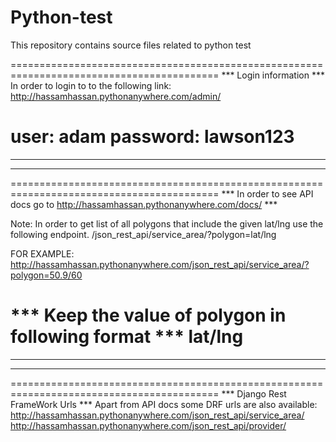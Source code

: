 # Python-test
This repository contains source files related to python test

==========================================================================================
*** Login information ***
In order to login to to the following link: http://hassamhassan.pythonanywhere.com/admin/

user: adam
password: lawson123
==========================================================================================

******************************************************************************************
******************************************************************************************

==========================================================================================
*** In order to see API docs go to http://hassamhassan.pythonanywhere.com/docs/ ***

Note:
In order to get list of all polygons that include the given lat/lng use the following endpoint.
/json_rest_api/service_area/?polygon=lat/lng

FOR EXAMPLE:
http://hassamhassan.pythonanywhere.com/json_rest_api/service_area/?polygon=50.9/60

*** Keep the value of polygon in following format ***
    lat/lng
==========================================================================================

******************************************************************************************
******************************************************************************************

==========================================================================================
*** Django Rest FrameWork Urls ***
Apart from API docs some DRF urls are also available:
http://hassamhassan.pythonanywhere.com/json_rest_api/service_area/
http://hassamhassan.pythonanywhere.com/json_rest_api/provider/